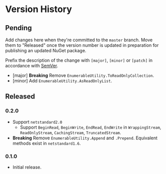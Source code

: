 # Version History

## Pending

Add changes here when they're committed to the `master` branch. Move them to "Released" once the version number
is updated in preparation for publishing an updated NuGet package.

Prefix the description of the change with `[major]`, `[minor]` or `[patch]` in accordance with [SemVer](http://semver.org).

* [major] **Breaking** Remove `EnumerableUtility.ToReadOnlyCollection`.
* [minor] Add `EnumerableUtility.AsReadOnlyList`.

## Released

### 0.2.0

* Support `netstandard2.0`
  * Support `BeginRead`, `BeginWrite`, `EndRead`, `EndWrite` in `WrappingStream`, `ReadOnlyStream`, `CachingStream`, `TruncatedStream`.
* **Breaking** Remove `EnumerableUtility.Append` and `.Prepend`. Equivalent methods exist in `netstandard1.6`.

### 0.1.0

* Initial release.
